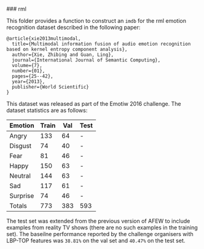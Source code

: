 ### rml


This folder provides a function to construct an `imdb` for the rml emotion
recognition dataset described in the following paper:

```
@article{xie2013multimodal,
  title={Multimodal information fusion of audio emotion recognition based on kernel entropy component analysis},
  author={Xie, Zhibing and Guan, Ling},
  journal={International Journal of Semantic Computing},
  volume={7},
  number={01},
  pages={25--42},
  year={2013},
  publisher={World Scientific}
}
```

This dataset was released as part of the Emotiw 2016 challenge.  The dataset
statistics are as follows:

| Emotion  | Train | Val | Test |
|----------|-------|-----|------|
| Angry    | 133   | 64  | -    |
| Disgust  | 74    | 40  | -    |
| Fear     | 81    | 46  | -    |
| Happy    | 150   | 63  | -    |
| Neutral  | 144   | 63  | -    |
| Sad      | 117   | 61  | -    |
| Surprise | 74    | 46  | -    |
| Totals   | 773   | 383 | 593  |

The test set was extended from the previous version of AFEW to include examples
from reality TV shows (there are no such examples in the training set). The 
baseilne performance reported by the challenge organisers with LBP-TOP
features was `38.81%` on the val set and `40.47%` on the test set.
